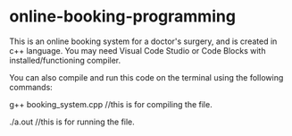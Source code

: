 # online-booking-programming

This is an online booking system for a doctor's surgery, and is created in c++ language. 
You may need Visual Code Studio or Code Blocks with installed/functioning compiler.

You can also compile and run this code on the terminal using the following commands:

g++ booking_system.cpp //this is for compiling the file.

./a.out //this is for running the file.
